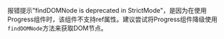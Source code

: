 报错提示"findDOMNode is deprecated in StrictMode"，是因为在使用Progress组件时，该组件不支持ref属性。建议尝试将Progress组件降级使用`findDOMNode`方法来获取DOM节点。
